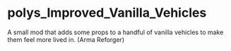 # polys_Improved_Vanilla_Vehicles
A small mod that adds some props to a handful of vanilla vehicles to make them feel more lived in. (Arma Reforger)
